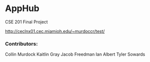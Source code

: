 # AppHub

CSE 201 Final Project

http://ceclnx01.cec.miamioh.edu/~murdoccr/test/

### Contributors:

Collin Murdock
Kaitlin Gray
Jacob Freedman
Ian Albert
Tyler Sowards
